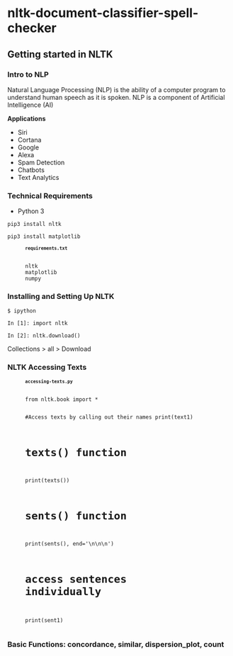 # nltk-document-classifier-spell-checker

## Getting started in NLTK

### Intro to NLP

Natural Language Processing (NLP) is the ability of a computer program to understand human speech as it is spoken.
NLP is a component of Artificial Intelligence (AI)

**Applications**

- Siri
- Cortana
- Google
- Alexa
- Spam Detection
- Chatbots
- Text Analytics

### Technical Requirements

- Python 3

```
pip3 install nltk
```

```
pip3 install matplotlib
```

<figure><code><b><sup>requirements.txt</sup></b></code><pre overflow: auto;><code>
nltk
matplotlib
numpy
</code></pre></figure>

### Installing and Setting Up NLTK

```
$ ipython

In [1]: import nltk

In [2]: nltk.download()
```

Collections > all > Download

### NLTK Accessing Texts

<figure><code><b><sup>accessing-texts.py</sup></b></code><pre lang="python"><code>
from nltk.book import *

#Access texts by calling out their names
print(text1)

# texts() function
print(texts())

# sents() function
print(sents(), end='\n\n\n')

# access sentences individually
print(sent1)
</code></pre></figure>

### Basic Functions: concordance, similar, dispersion_plot, count
